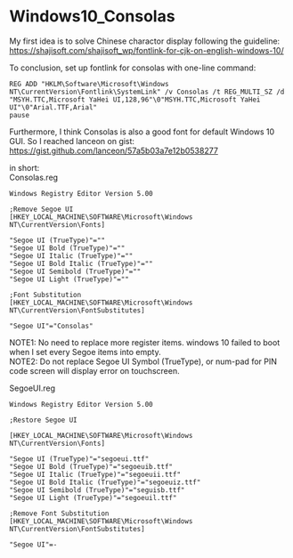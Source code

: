 # Windows10_Consolas

My first idea is to solve Chinese charactor display following the guideline:  
https://shajisoft.com/shajisoft_wp/fontlink-for-cjk-on-english-windows-10/ 

To conclusion, set up fontlink for consolas with one-line command:  
```
REG ADD "HKLM\Software\Microsoft\Windows NT\CurrentVersion\Fontlink\SystemLink" /v Consolas /t REG_MULTI_SZ /d "MSYH.TTC,Microsoft YaHei UI,128,96"\0"MSYH.TTC,Microsoft YaHei UI"\0"Arial.TTF,Arial"
pause
```

Furthermore, I think Consolas is also a good font for default Windows 10 GUI. So I reached lanceon on gist:   
https://gist.github.com/lanceon/57a5b03a7e12b0538277  

in short:  
Consolas.reg  
```
Windows Registry Editor Version 5.00

;Remove Segoe UI
[HKEY_LOCAL_MACHINE\SOFTWARE\Microsoft\Windows NT\CurrentVersion\Fonts]

"Segoe UI (TrueType)"=""
"Segoe UI Bold (TrueType)"=""
"Segoe UI Italic (TrueType)"=""
"Segoe UI Bold Italic (TrueType)"=""
"Segoe UI Semibold (TrueType)"=""
"Segoe UI Light (TrueType)"=""

;Font Substitution
[HKEY_LOCAL_MACHINE\SOFTWARE\Microsoft\Windows NT\CurrentVersion\FontSubstitutes]

"Segoe UI"="Consolas"
```
NOTE1: No need to replace more register items. windows 10 failed to boot when I set every Segoe items into empty.   
NOTE2: Do not replace Segoe UI Symbol (TrueType), or num-pad for PIN code screen will display error on touchscreen.  

SegoeUI.reg
```
Windows Registry Editor Version 5.00

;Restore Segoe UI

[HKEY_LOCAL_MACHINE\SOFTWARE\Microsoft\Windows NT\CurrentVersion\Fonts]

"Segoe UI (TrueType)"="segoeui.ttf"
"Segoe UI Bold (TrueType)"="segoeuib.ttf"
"Segoe UI Italic (TrueType)"="segoeuii.ttf"
"Segoe UI Bold Italic (TrueType)"="segoeuiz.ttf"
"Segoe UI Semibold (TrueType)"="seguisb.ttf"
"Segoe UI Light (TrueType)"="segoeuil.ttf"

;Remove Font Substitution
[HKEY_LOCAL_MACHINE\SOFTWARE\Microsoft\Windows NT\CurrentVersion\FontSubstitutes]

"Segoe UI"=-
```
